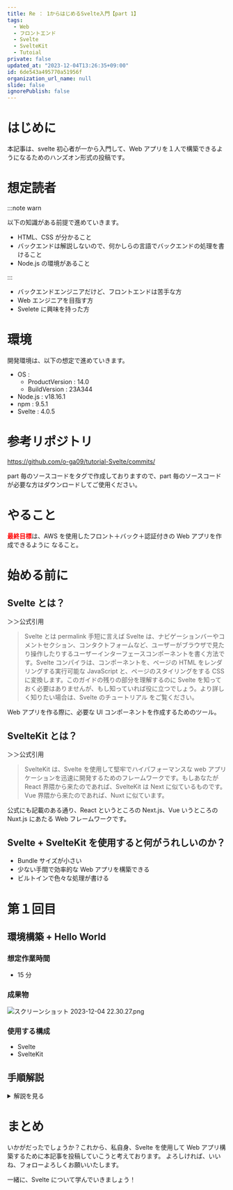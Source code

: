 ```yaml
---
title: Re ： 1からはじめるSvelte入門【part 1】
tags:
  - Web
  - フロントエンド
  - Svelte
  - SvelteKit
  - Tutoial
private: false
updated_at: "2023-12-04T13:26:35+09:00"
id: 6de543a495770a51956f
organization_url_name: null
slide: false
ignorePublish: false
---
```


# はじめに

本記事は、svelte 初心者が一から入門して、Web アプリを１人で構築できるようになるためのハンズオン形式の投稿です。

# 想定読者

:::note warn

以下の知識がある前提で進めていきます。

- HTML、CSS が分かること
- バックエンドは解説しないので、何かしらの言語でバックエンドの処理を書けること
- Node.js の環境があること

:::

- バックエンドエンジニアだけど、フロントエンドは苦手な方
- Web エンジニアを目指す方
- Svelete に興味を持った方

# 環境

開発環境は、以下の想定で進めていきます。

- OS :
  - ProductVersion : 14.0
  - BuildVersion : 23A344
- Node.js : v18.16.1
- npm : 9.5.1
- Svelte : 4.0.5

# 参考リポジトリ

https://github.com/o-ga09/tutorial-Svelte/commits/

part 毎のソースコードをタグで作成しておりますので、part 毎のソースコードが必要な方はダウンロードしてご使用ください。

# やること

<font color="red">**最終目標**</font>は、AWS を使用したフロント＋バック＋認証付きの Web アプリを作成できるように
なること。

# 始める前に

## Svelte とは？

＞＞公式引用

> Svelte とは permalink
> 手短に言えば Svelte は、ナビゲーションバーやコメントセクション、コンタクトフォームなど、ユーザーがブラウザで見たり操作したりするユーザーインターフェースコンポーネントを書く方法です。Svelte コンパイラは、コンポーネントを、ページの HTML をレンダリングする実行可能な JavaScript と、ページのスタイリングをする CSS に変換します。このガイドの残りの部分を理解するのに Svelte を知っておく必要はありませんが、もし知っていれば役に立つでしょう。より詳しく知りたい場合は、Svelte のチュートリアル をご覧ください。

Web アプリを作る際に、必要な UI コンポーネントを作成するためのツール。

## SvelteKit とは？

＞＞公式引用

> SvelteKit は、Svelte を使用して堅牢でハイパフォーマンスな web アプリケーションを迅速に開発するためのフレームワークです。もしあなたが React 界隈から来たのであれば、SvelteKit は Next に似ているものです。Vue 界隈から来たのであれば、Nuxt に似ています。

公式にも記載のある通り、React というところの Next.js、Vue いうところの Nuxt.js にあたる Web フレームワークです。

## Svelte + SvelteKit を使用すると何がうれしいのか？

- Bundle サイズが小さい
- 少ない手間で効率的な Web アプリを構築できる
- ビルトインで色々な処理が書ける

# 第１回目

## 環境構築 + Hello World

### 想定作業時間

- 15 分

### 成果物

![スクリーンショット 2023-12-04 22.30.27.png](https://qiita-image-store.s3.ap-northeast-1.amazonaws.com/0/1312905/d24b7b49-daf9-71bd-4ffe-d553a8b953ce.png)

### 使用する構成

- Svelte
- SvelteKit

## 手順解説

<details><summary>解説を見る</summary>

1 . Svelte プロジェクトを作成する

```bash
npm create svelte@latest [好きなプロジェクト名]
cd [プロジェクト名]
npm install
```

<br>

2 . 一度、公式が用意したサンプルが動作するか確認する

```bash
npm run dev
```

<br>

3 . 不要なファイル削除する

- about ディレクトリ
- sverdle ディレクトリ
- src/Counter.svelte

<br>

4 . Hello World を書く

```html:src/routes/+layout.svelte
<script>
</script>

<div class="app">
	<main>
		<slot />
	</main>
</div>

<style>
	/* root layout style */
	main {
		display: flex;
		align-items: center;
		justify-content: center;
		width: 100%;
		height: 100vh;
	}
</style>
```

```html:src/routes/+page.svelte
<script>
</script>

<svelte:head>
	<title>Home</title>
	<meta name="description" content="Svelte demo app" />
</svelte:head>

<h1>Hello World !</h1>

<style>
	h1 {
		text-align: center;
	}
</style>
```

```css:src/styles.css
* {
	margin: 0;
	padding: 0;
	box-sizing: border-box;
	font-family: 'Times New Roman', Times, serif;
	color: black;
}

```

</details>

# まとめ

いかがだったでしょうか？これから、私自身、Svelte を使用して Web アプリ構築するために本記事を投稿していこうと考えております。
よろしければ、いいね、フォローよろしくお願いいたします。

一緒に、Svelte について学んでいきましょう！
